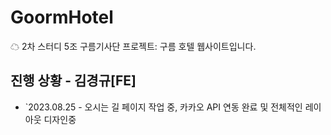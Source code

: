 # GoormHotel
☁ 2차 스터디 5조 구름기사단 프로젝트: 구름 호텔 웹사이트입니다.

## 진행 상황 - 김경규[FE]
- `2023.08.25 - 오시는 길 페이지 작업 중, 카카오 API 연동 완료 및 전체적인 레이아웃 디자인중